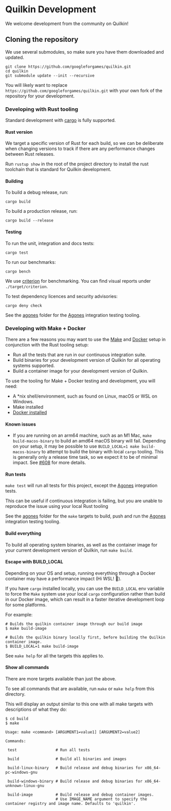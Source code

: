 # Quilkin Development

We welcome development from the community on Quilkin!

## Cloning the repository

We use several submodules, so make sure you have them downloaded and updated.

```shell script
git clone https://github.com/googleforgames/quilkin.git
cd quilkin
git submodule update --init --recursive
```

You will likely want to replace `https://github.com/googleforgames/quilkin.git` with your own fork of the repository
for your development.

### Developing with Rust tooling

Standard development with [cargo](https://doc.rust-lang.org/cargo/) is fully supported.

#### Rust version

We target a specific version of Rust for each build, so we can be deliberate when changing versions to
track if there are any performance changes between Rust releases.

Run `rustup show` in the root of the project directory to install the rust toolchain that is standard for Quilkin
development.

#### Building

To build a debug release, run:

`cargo build`

To build a production release, run:

`cargo build --release`

#### Testing

To run the unit, integration and docs tests:

`cargo test`

To run our benchmarks:

`cargo bench`

We use [criterion](https://github.com/bheisler/criterion.rs) for benchmarking. You can find visual reports under `./target/criterion`.

To test dependency licences and security advisories:

`cargo deny check`

See the [agones](../agones) folder for the [Agones](https://agones.dev) integration testing tooling.

### Developing with Make + Docker 

There are a few reasons you may want to use the [Make](https://www.gnu.org/software/make/)
and [Docker](https://docs.docker.com/) setup in conjunction with the Rust tooling setup:

* Run all the tests that are run in our continuous integration suite.
* Build binaries for your development version of Quilkin for all operating systems supported.
* Build a container image for your development version of Quilkin.

To use the tooling for Make + Docker testing and development, you will need:

* A *nix shell/environment, such as found on Linux, macOS or WSL on Windows.
* Make installed
* [Docker installed](https://docs.docker.com/get-docker/)

#### Known issues

* If you are running on an arm64 machine, such as an M1 Mac, `make build-macos-binary` to build an amd64 macOS 
  binary will fail. Depending on your setup, it may be possible to use `BUILD_LOCAL=1 make build-macos-binary` to 
  attempt to build the binary with local `cargo` tooling. This is generally only a release time task, so we expect 
  it to be of minimal impact. See [#608](https://github.com/googleforgames/quilkin/issues/608) for more details.

#### Run tests

`make test` will run all tests for this project, except the [Agones](https:/agones.dev) integration tests.

This can be useful if continuous integration is failing, but you are unable to reproduce the issue using 
your local Rust tooling

See the [agones](../agones) folder for the `make` targets to build, push and run the [Agones](https://agones.dev) 
integration testing tooling.

#### Build everything

To build all operating system binaries, as well as the container image for your current development version of 
Quilkin, run `make build`.

#### Escape with BUILD_LOCAL

Depending on your OS and setup, running everything through a Docker container may have a performance impact (Hi WSL! 👋).

If you have `cargo` installed locally, you can use the `BUILD_LOCAL` env variable to force the `Make` system use 
your local `cargo` configuration rather than build in our Docker image, which can result in a faster iterative 
development loop for some platforms.

For example:

```shell
# Builds the quilkin container image through our build image
$ make build-image 
```
```shell
# Builds the quilkin binary locally first, before building the Quilkin container image. 
$ BUILD_LOCAL=1 make build-image
```

See `make help` for all the targets this applies to.

#### Show all commands

There are more targets available than just the above.

To see all commands that are available, run `make` or `make help` from this directory.

This will display an output similar to this one with all make targets with descriptions of what they do:

```shell
$ cd build
$ make

Usage: make <command> [ARGUMENT1=value1] [ARGUMENT2=value2]

Commands:

 test                 # Run all tests

 build                # Build all binaries and images

 build-linux-binary   # Build release and debug binaries for x86_64-pc-windows-gnu

 build-windows-binary # Build release and debug binaries for x86_64-unknown-linux-gnu

 build-image          # Build release and debug container images.
                      # Use IMAGE_NAME argument to specify the container registry and image name. Defaults to 'quilkin'.
```
